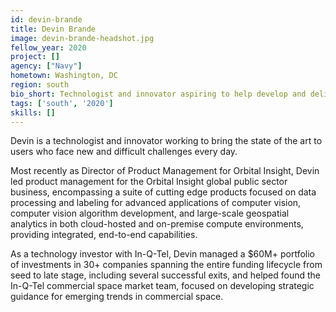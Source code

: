 ```yaml
---
id: devin-brande
title: Devin Brande
image: devin-brande-headshot.jpg
fellow_year: 2020
project: []
agency: ["Navy"]
hometown: Washington, DC
region: south
bio_short: Technologist and innovator aspiring to help develop and deliver the next generation of solutions to everyday users. Experienced at the intersection of venture-backed innovation and the U.S. Government.
tags: ['south', '2020']
skills: []
---
```


Devin is a technologist and innovator working to bring the state of the art to users who face new and difficult challenges every day.

Most recently as Director of Product Management for Orbital Insight, Devin led product management for the Orbital Insight global public sector business, encompassing a suite of cutting edge products focused on data processing and labeling for advanced applications of computer vision, computer vision algorithm development, and large-scale geospatial analytics in both cloud-hosted and on-premise compute environments, providing integrated, end-to-end capabilities.

As a technology investor with In-Q-Tel, Devin managed a $60M+ portfolio of investments in 30+ companies spanning the entire funding lifecycle from seed to late stage, including several successful exits, and helped found the In-Q-Tel commercial space market team, focused on developing strategic guidance for emerging trends in commercial space.
